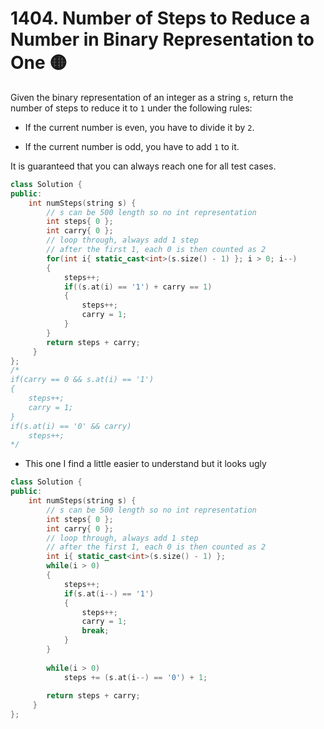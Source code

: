 # 1404. Number of Steps to Reduce a Number in Binary Representation to One 🟡

Given the binary representation of an integer as a string `s`, return the number of steps to reduce it to `1` under the following rules:

 - If the current number is even, you have to divide it by `2`.

 - If the current number is odd, you have to add `1` to it.

It is guaranteed that you can always reach one for all test cases.

```cpp
class Solution {
public:
    int numSteps(string s) {
        // s can be 500 length so no int representation
        int steps{ 0 };
        int carry{ 0 };
        // loop through, always add 1 step
        // after the first 1, each 0 is then counted as 2
        for(int i{ static_cast<int>(s.size() - 1) }; i > 0; i--)
        {
            steps++;
            if((s.at(i) == '1') + carry == 1)
            {
                steps++;
                carry = 1;
            }
        }
        return steps + carry;
     }
};
/*
if(carry == 0 && s.at(i) == '1')
{
    steps++;
    carry = 1;
}
if(s.at(i) == '0' && carry)
    steps++;
*/
```

- This one I find a little easier to understand but it looks ugly
```cpp
class Solution {
public:
    int numSteps(string s) {
        // s can be 500 length so no int representation
        int steps{ 0 };
        int carry{ 0 };
        // loop through, always add 1 step
        // after the first 1, each 0 is then counted as 2
        int i{ static_cast<int>(s.size() - 1) };
        while(i > 0)
        {
            steps++;
            if(s.at(i--) == '1')
            {
                steps++;
                carry = 1;
                break;
            }
        }
        
        while(i > 0)
            steps += (s.at(i--) == '0') + 1;
        
        return steps + carry;
     }
};
```